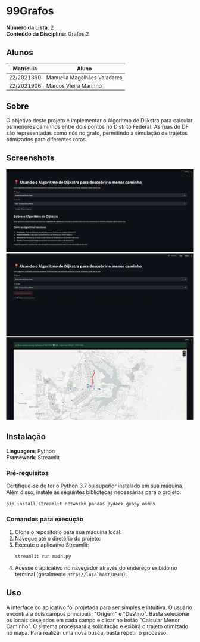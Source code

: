 # 99Grafos

**Número da Lista**: 2<br>
**Conteúdo da Disciplina**: Grafos 2<br>

## Alunos
|Matrícula | Aluno |
| -- | -- |
| 22/2021890  | Manuella Magalhães Valadares |
| 22/2021906 |  Marcos Vieira Marinho |

## Sobre 
O objetivo deste projeto é implementar o Algoritmo de Dijkstra para calcular os menores caminhos entre dois pontos no Distrito Federal. As ruas do DF são representadas como nós no grafo, permitindo a simulação de trajetos otimizados para diferentes rotas.

## Screenshots

![Interface Inicial](./assets/image.png)
![Interface durante processamento](./assets/image2.png)
![Interface Final](./assets/image3.png)

## Instalação 
**Linguagem**: Python<br>
**Framework**: Streamlit<br>

### Pré-requisitos
Certifique-se de ter o Python 3.7 ou superior instalado em sua máquina. Além disso, instale as seguintes bibliotecas necessárias para o projeto:

```bash
pip install streamlit networkx pandas pydeck geopy osmnx
```

### Comandos para execução
1. Clone o repositório para sua máquina local:
2. Navegue até o diretório do projeto:
3. Execute o aplicativo Streamlit:
    ```bash
    streamlit run main.py
    ```
4. Acesse o aplicativo no navegador através do endereço exibido no terminal (geralmente `http://localhost:8501`).


## Uso

A interface do aplicativo foi projetada para ser simples e intuitiva. O usuário encontrará dois campos principais: "Origem" e "Destino". Basta selecionar os locais desejados em cada campo e clicar no botão "Calcular Menor Caminho". O sistema processará a solicitação e exibirá o trajeto otimizado no mapa. Para realizar uma nova busca, basta repetir o processo.
